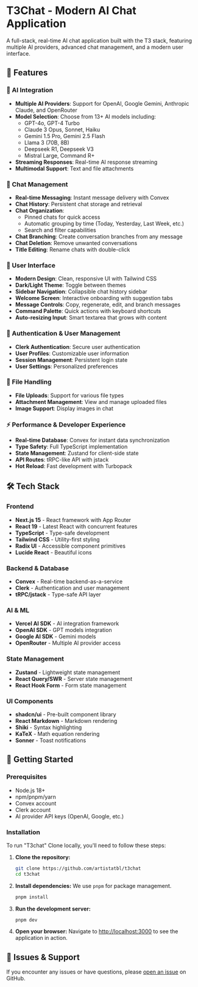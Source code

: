 # T3Chat - Modern AI Chat Application

A full-stack, real-time AI chat application built with the T3 stack, featuring multiple AI providers, advanced chat management, and a modern user interface.

## 🚀 Features

### 🤖 AI Integration
- **Multiple AI Providers**: Support for OpenAI, Google Gemini, Anthropic Claude, and OpenRouter
- **Model Selection**: Choose from 13+ AI models including:
  - GPT-4o, GPT-4 Turbo
  - Claude 3 Opus, Sonnet, Haiku
  - Gemini 1.5 Pro, Gemini 2.5 Flash
  - Llama 3 (70B, 8B)
  - Deepseek R1, Deepseek V3
  - Mistral Large, Command R+
- **Streaming Responses**: Real-time AI response streaming
- **Multimodal Support**: Text and file attachments

### 💬 Chat Management
- **Real-time Messaging**: Instant message delivery with Convex
- **Chat History**: Persistent chat storage and retrieval
- **Chat Organization**: 
  - Pinned chats for quick access
  - Automatic grouping by time (Today, Yesterday, Last Week, etc.)
  - Search and filter capabilities
- **Chat Branching**: Create conversation branches from any message
- **Chat Deletion**: Remove unwanted conversations
- **Title Editing**: Rename chats with double-click

### 🎨 User Interface
- **Modern Design**: Clean, responsive UI with Tailwind CSS
- **Dark/Light Theme**: Toggle between themes
- **Sidebar Navigation**: Collapsible chat history sidebar
- **Welcome Screen**: Interactive onboarding with suggestion tabs
- **Message Controls**: Copy, regenerate, edit, and branch messages
- **Command Palette**: Quick actions with keyboard shortcuts
- **Auto-resizing Input**: Smart textarea that grows with content

### 🔐 Authentication & User Management
- **Clerk Authentication**: Secure user authentication
- **User Profiles**: Customizable user information
- **Session Management**: Persistent login state
- **User Settings**: Personalized preferences

### 📁 File Handling
- **File Uploads**: Support for various file types
- **Attachment Management**: View and manage uploaded files
- **Image Support**: Display images in chat

### ⚡ Performance & Developer Experience
- **Real-time Database**: Convex for instant data synchronization
- **Type Safety**: Full TypeScript implementation
- **State Management**: Zustand for client-side state
- **API Routes**: tRPC-like API with jstack
- **Hot Reload**: Fast development with Turbopack

## 🛠 Tech Stack

### Frontend
- **Next.js 15** - React framework with App Router
- **React 19** - Latest React with concurrent features
- **TypeScript** - Type-safe development
- **Tailwind CSS** - Utility-first styling
- **Radix UI** - Accessible component primitives
- **Lucide React** - Beautiful icons

### Backend & Database
- **Convex** - Real-time backend-as-a-service
- **Clerk** - Authentication and user management
- **tRPC/jstack** - Type-safe API layer

### AI & ML
- **Vercel AI SDK** - AI integration framework
- **OpenAI SDK** - GPT models integration
- **Google AI SDK** - Gemini models
- **OpenRouter** - Multiple AI provider access

### State Management
- **Zustand** - Lightweight state management
- **React Query/SWR** - Server state management
- **React Hook Form** - Form state management

### UI Components
- **shadcn/ui** - Pre-built component library
- **React Markdown** - Markdown rendering
- **Shiki** - Syntax highlighting
- **KaTeX** - Math equation rendering
- **Sonner** - Toast notifications

## 🚀 Getting Started

### Prerequisites
- Node.js 18+ 
- npm/pnpm/yarn
- Convex account
- Clerk account
- AI provider API keys (OpenAI, Google, etc.)

### Installation

To run "T3chat" Clone locally, you'll need to follow these steps:

1. **Clone the repository:**
   ```bash
   git clone https://github.com/artistatbl/t3chat
   cd t3chat
   ```

2. **Install dependencies:**
   We use `pnpm` for package management.
   ```bash
   pnpm install
   ```

3. **Run the development server:**
   ```bash
   pnpm dev
   ```

4. **Open your browser:**
   Navigate to [http://localhost:3000](http://localhost:3000) to see the application in action.

## 🐛 Issues & Support

If you encounter any issues or have questions, please [open an issue](https://github.com/artistatbl/t3chat/issues) on GitHub.
